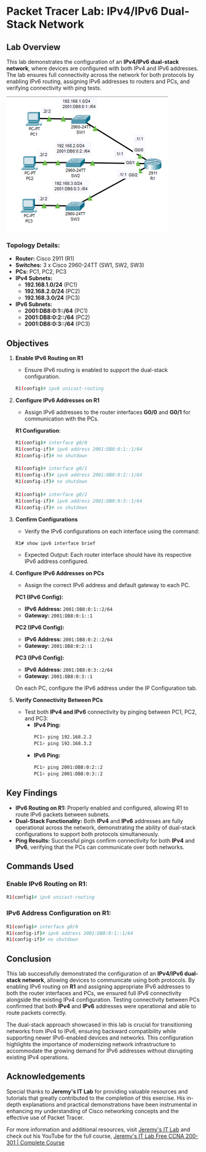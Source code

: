 # Packet Tracer Lab: IPv4/IPv6 Dual-Stack Network

## Lab Overview
This lab demonstrates the configuration of an **IPv4/IPv6 dual-stack network**, where devices are configured with both IPv4 and IPv6 addresses. The lab ensures full connectivity across the network for both protocols by enabling IPv6 routing, assigning IPv6 addresses to routers and PCs, and verifying connectivity with ping tests.

<img src= "https://github.com/ro-drick/IPv6-Configuration/blob/main/ipv6.PNG">

### Topology Details:
- **Router:** Cisco 2911 (R1)
- **Switches:** 3 x Cisco 2960-24TT (SW1, SW2, SW3)
- **PCs:** PC1, PC2, PC3
- **IPv4 Subnets:**
  - **192.168.1.0/24** (PC1)
  - **192.168.2.0/24** (PC2)
  - **192.168.3.0/24** (PC3)
- **IPv6 Subnets:**
  - **2001:DB8:0:1::/64** (PC1)
  - **2001:DB8:0:2::/64** (PC2)
  - **2001:DB8:0:3::/64** (PC3)

## Objectives

1. **Enable IPv6 Routing on R1**
   - Ensure IPv6 routing is enabled to support the dual-stack configuration.
   
   ```bash
   R1(config)# ipv6 unicast-routing
   ```

2. **Configure IPv6 Addresses on R1**
   - Assign IPv6 addresses to the router interfaces **G0/0** and **G0/1** for communication with the PCs.
   
   **R1 Configuration**:
   ```bash
   R1(config)# interface g0/0
   R1(config-if)# ipv6 address 2001:DB8:0:1::1/64
   R1(config-if)# no shutdown

   R1(config)# interface g0/1
   R1(config-if)# ipv6 address 2001:DB8:0:2::1/64
   R1(config-if)# no shutdown

   R1(config)# interface g0/2
   R1(config-if)# ipv6 address 2001:DB8:0:3::1/64
   R1(config-if)# no shutdown
   ```

3. **Confirm Configurations**
   - Verify the IPv6 configurations on each interface using the command:
   
   ```bash
   R1# show ipv6 interface brief
   ```
   - Expected Output: Each router interface should have its respective IPv6 address configured.

4. **Configure IPv6 Addresses on PCs**
   - Assign the correct IPv6 address and default gateway to each PC.

   **PC1 (IPv6 Config):**
   - **IPv6 Address:** `2001:DB8:0:1::2/64`
   - **Gateway:** `2001:DB8:0:1::1`

   **PC2 (IPv6 Config):**
   - **IPv6 Address:** `2001:DB8:0:2::2/64`
   - **Gateway:** `2001:DB8:0:2::1`

   **PC3 (IPv6 Config):**
   - **IPv6 Address:** `2001:DB8:0:3::2/64`
   - **Gateway:** `2001:DB8:0:3::1`

   On each PC, configure the IPv6 address under the IP Configuration tab.

5. **Verify Connectivity Between PCs**
   - Test both **IPv4 and IPv6** connectivity by pinging between PC1, PC2, and PC3:
     - **IPv4 Ping:**
       ```bash
       PC1> ping 192.168.2.2
       PC1> ping 192.168.3.2
       ```
     - **IPv6 Ping:**
       ```bash
       PC1> ping 2001:DB8:0:2::2
       PC1> ping 2001:DB8:0:3::2
       ```

## Key Findings

- **IPv6 Routing on R1:** Properly enabled and configured, allowing R1 to route IPv6 packets between subnets.
- **Dual-Stack Functionality:** Both **IPv4** and **IPv6** addresses are fully operational across the network, demonstrating the ability of dual-stack configurations to support both protocols simultaneously.
- **Ping Results:** Successful pings confirm connectivity for both **IPv4** and **IPv6**, verifying that the PCs can communicate over both networks.

## Commands Used

### Enable IPv6 Routing on R1:
```bash
R1(config)# ipv6 unicast-routing
```

### IPv6 Address Configuration on R1:
```bash
R1(config)# interface g0/0
R1(config-if)# ipv6 address 2001:DB8:0:1::1/64
R1(config-if)# no shutdown
```
## Conclusion

This lab successfully demonstrated the configuration of an **IPv4/IPv6 dual-stack network**, allowing devices to communicate using both protocols. By enabling IPv6 routing on **R1** and assigning appropriate IPv6 addresses to both the router interfaces and PCs, we ensured full IPv6 connectivity alongside the existing IPv4 configuration. Testing connectivity between PCs confirmed that both **IPv4** and **IPv6** addresses were operational and able to route packets correctly.

The dual-stack approach showcased in this lab is crucial for transitioning networks from IPv4 to IPv6, ensuring backward compatibility while supporting newer IPv6-enabled devices and networks. This configuration highlights the importance of modernizing network infrastructure to accommodate the growing demand for IPv6 addresses without disrupting existing IPv4 operations.

## Acknowledgements


Special thanks to **Jeremy's IT Lab** for providing valuable resources and tutorials that greatly contributed to the completion of this exercise. His in-depth explanations and practical demonstrations have been instrumental in enhancing my understanding of Cisco networking concepts and the effective use of Packet Tracer.

For more information and additional resources, visit [Jeremy's IT Lab](https://jeremysitlab.com/) and check out his YouTube for the full course, [Jeremy's IT Lab Free CCNA 200-301 | Complete Course](https://www.youtube.com/playlist?list=PLxbwE86jKRgMpuZuLBivzlM8s2Dk5lXBQ)
